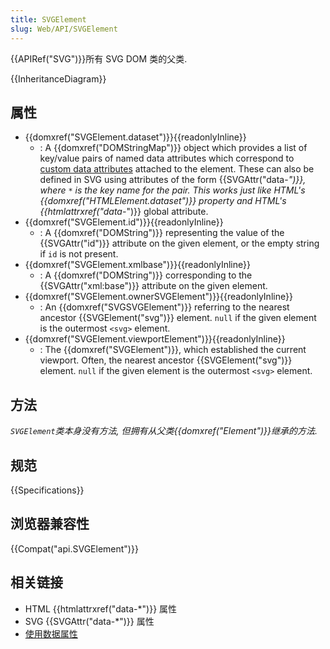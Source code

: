 ```yaml
---
title: SVGElement
slug: Web/API/SVGElement
---
```

{{APIRef("SVG")}}所有 SVG DOM 类的父类.

{{InheritanceDiagram}}

## 属性

- {{domxref("SVGElement.dataset")}}{{readonlyInline}}
  - : A {{domxref("DOMStringMap")}} object which provides a list of key/value pairs of named data attributes which correspond to [custom data attributes](/zh-CN/docs/Web/Guide/HTML/Using_data_attributes) attached to the element. These can also be defined in SVG using attributes of the form {{SVGAttr("data-*")}}, where `*` is the key name for the pair. This works just like HTML's {{domxref("HTMLElement.dataset")}} property and HTML's {{htmlattrxref("data-*")}} global attribute.
- {{domxref("SVGElement.id")}}{{readonlyInline}}
  - : A {{domxref("DOMString")}} representing the value of the {{SVGAttr("id")}} attribute on the given element, or the empty string if `id` is not present.
- {{domxref("SVGElement.xmlbase")}}{{readonlyInline}}
  - : A {{domxref("DOMString")}} corresponding to the {{SVGAttr("xml:base")}} attribute on the given element.
- {{domxref("SVGElement.ownerSVGElement")}}{{readonlyInline}}
  - : An {{domxref("SVGSVGElement")}} referring to the nearest ancestor {{SVGElement("svg")}} element. `null` if the given element is the outermost `<svg>` element.
- {{domxref("SVGElement.viewportElement")}}{{readonlyInline}}
  - : The {{domxref("SVGElement")}}, which established the current viewport. Often, the nearest ancestor {{SVGElement("svg")}} element. `null` if the given element is the outermost `<svg>` element.

## 方法

_`SVGElement`类本身没有方法, 但拥有从父类{{domxref("Element")}}继承的方法._

## 规范

{{Specifications}}

## 浏览器兼容性

{{Compat("api.SVGElement")}}

## 相关链接

- HTML {{htmlattrxref("data-*")}} 属性
- SVG {{SVGAttr("data-*")}} 属性
- [使用数据属性](/zh-CN/docs/Web/Guide/HTML/Using_data_attributes)
